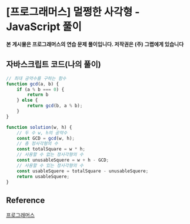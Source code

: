 # [프로그래머스] 멀쩡한 사각형 - JavaScript 풀이

**본 게시물은 프로그래머스의 연습 문제 풀이입니다. 저작권은 (주) 그랩에게 있습니다**



## 자바스크립트 코드(나의 풀이)

```JavaScript
// 최대 공약수를 구하는 함수
function gcd(a, b) {
    if (a % b === 0) {
        return b
    } else {
        return gcd(b, a % b);
    }
}

function solution(w, h) {
    // 두 수 w, h의 공약수
    const GCD = gcd(w, h);
    // 총 정사각형의 수
    const totalSquare = w * h;
    // 사용할 수 없는 정사각형의 수
    const unusableSquere = w + h - GCD;
    // 사용할 수 있는 정사각형의 수
    const usableSquere = totalSquare - unusableSquere;
    return usableSquere;
}
```



## Reference

[프로그래머스](https://programmers.co.kr)

